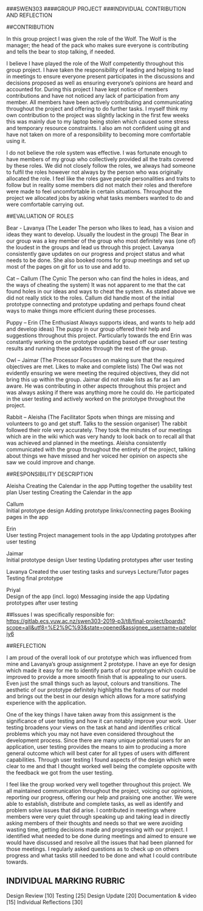 ###SWEN303 
####GROUP PROJECT
###INDIVIDUAL CONTRIBUTION AND REFLECTION


##CONTRIBUTION

In this group project I was given the role of the Wolf. The Wolf is the manager; the head of the pack who makes sure everyone is contributing and tells the bear to stop talking, if needed. 

I believe I have played the role of the Wolf competently throughout this group project. I have taken the responsibility of leading and helping to lead in meetings to ensure everyone present participates in the discussions and decisions proposed as well as ensuring everyone’s opinions are heard and accounted for. During this project I have kept notice of members contributions and have not noticed any lack of participation from any member. All members have been actively contributing and communicating throughout the project and offering to do further tasks. I myself think my own contribution to the project was slightly lacking in the first few weeks this was mainly due to my laptop being stolen which caused some stress and temporary resource constraints. I also am not confident using git and have not taken on more of a responsibility to becoming more comfortable using it.  

I do not believe the role system was effective. I was fortunate enough to have members of my group who collectively provided all the traits covered by these roles. We did not closely follow the roles, we always had someone to fulfil the roles however not always by the person who was originally allocated the role. I feel like the roles gave people personalities and traits to follow but in reality some members did not match their roles and therefore were made to feel uncomfortable in certain situations. Throughout the project we allocated jobs by asking what tasks members wanted to do and were comfortable carrying out. 


##EVALUATION OF ROLES

Bear - Lavanya (The Leader The person who likes to lead, has a vision and ideas they want to develop. Usually the loudest in the group)
The Bear in our group was a key member of the group who most definitely was (one of) the loudest in the groups and lead us through this project. Lavanya consistently gave updates on our progress and project status and what needs to be done. She also booked rooms for group meetings and set up most of the pages on git for us to use and add to.

Cat – Callum (The Cynic The person who can find the holes in ideas, and the ways of cheating the system)
It was not apparent to me that the cat found holes in our ideas and ways to cheat the system. As stated above we did not really stick to the roles. Callum did handle most of the initial prototype connecting and prototype updating and perhaps found cheat ways to make things more efficient during these processes.

Puppy – Erin (The Enthusiast Always supports ideas, and wants to help add and develop ideas)
The puppy in our group offered their help and suggestions throughout this project. Particularly towards the end Erin was constantly working on the prototype updating based off our user testing results and running these updates through the rest of the group. 

Owl – Jaimar (The Processor Focuses on making sure that the required objectives are met. Likes to make and complete lists)
The Owl was not evidently ensuring we were meeting the required objectives, they did not bring this up within the group. Jaimar did not make lists as far as I am aware. He was contributing in other aspects throughout this project and was always asking if there was anything more he could do. He participated in the user testing and actively worked on the prototype throughout the project.

Rabbit – Aleisha (The Facilitator Spots when things are missing and volunteers to go and get stuff. Talks to the session organiser)
The rabbit followed their role very accurately. They took the minutes of our meetings which are in the wiki which was very handy to look back on to recall all that was achieved and planned in the meetings. Aleisha consistently communicated with the group throughout the entirety of the project, talking about things we have missed and her voiced her opinion on aspects she saw we could improve and change. 

##RESPONSIBILITY DESCRIPTION 

Aleisha	
Creating the Calendar in the app
Putting together the usability test plan
User testing
Creating the Calendar in the app

Callum	
Initial prototype design
Adding prototype links/connecting pages
Booking pages in the app

Erin	
User testing
Project management tools in the app
Updating prototypes after user testing
	
Jaimar	
Initial prototype design
User testing
Updating prototypes after user testing
	
Lavanya	
Created the user testing tasks and surveys 
Lecture/Tutor pages
Testing final prototype
	
Priyal	
Design of the app (incl. logo)
Messaging inside the app
Updating prototypes after user testing
	

##Issues I was specifically responsible for: 
https://gitlab.ecs.vuw.ac.nz/swen303-2019-p3/t8/final-project/boards?scope=all&utf8=%E2%9C%93&state=opened&assignee_username=patelpriy6


##REFLECTION

I am proud of the overall look of our prototype which was influenced from mine and Lavanya’s group assignment 2 prototype. I have an eye for design which made it easy for me to identify parts of our prototype which could be improved to provide a more smooth finish that is appealing to our users. Even just the small things such as layout, colours and transitions. The aesthetic of our prototype definitely highlights the features of our model and brings out the best in our design which allows for a more satisfying experience with the application. 

One of the key things I have taken away from this assignment is the significance of user testing and how it can notably improve your work. User testing broadens your views on the task at hand and identifies critical problems which you may not have even considered throughout the development process. Since there are many unique potential users for an application, user testing provides the means to aim to producing a more general outcome which will best cater for all types of users with different capabilities. Through user testing I found aspects of the design which were clear to me and that I thought worked well being the complete opposite with the feedback we got from the user testing. 

I feel like the group worked very well together throughout this project. We all maintained communication throughout the project, voicing our opinions, reporting our progress, offering our help and praising one another. We were able to establish, distribute and complete tasks, as well as identify and problem solve issues that did arise. I contributed in meetings where members were very quiet through speaking up and taking lead in directly asking members of their thoughts and needs so that we were avoiding wasting time, getting decisions made and progressing with our project. I identified what needed to be done during meetings and aimed to ensure we would have discussed and resolve all the issues that had been planned for those meetings. I regularly asked questions as to check up on others progress and what tasks still needed to be done and what I could contribute towards. 


## INDIVIDUAL MARKING RUBRIC

Design Review \[10\]
Testing \[25\]
Design Update \[20\]
Documentation & video \[15\]
Individual Reflections \[30\]
